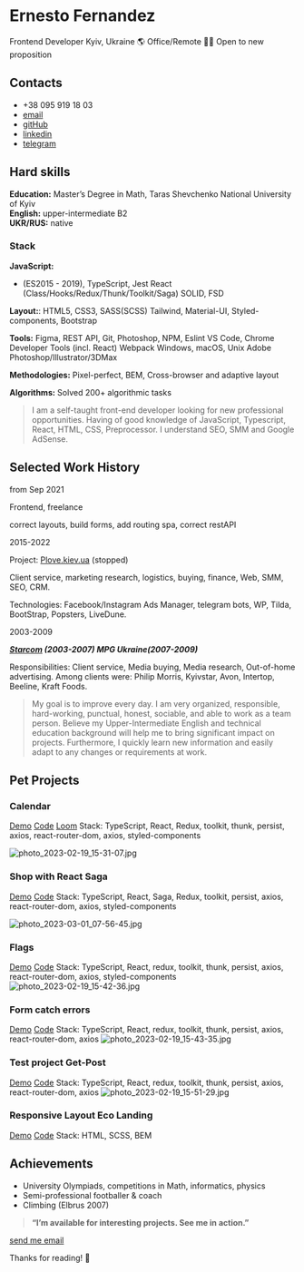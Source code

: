 # Ernesto Fernandez

Frontend Developer
Kyiv, Ukraine 🌎 Office/Remote 👨‍💻 Open to new proposition

## Contacts

   - +38 095 919 18 03
   - [email](mailto:ernesto.fernandez.job@gmail.com)
   - [gitHub](https://github.com/ErnestoFernandezUA)
   - [linkedin](https://www.linkedin.com/in/ernesto-fernandez-15699714a/)
   - [telegram](https://t.me/ernestofernandez)

## Hard skills

**Education:** Master’s Degree in Math, Taras Shevchenko National University of Kyiv\
**English:** upper-intermediate B2\
**UKR/RUS:** native

### Stack
**JavaScript:**
   * (ES2015 - 2019), TypeScript, Jest
React (Class/Hooks/Redux/Thunk/Toolkit/Saga)
SOLID, FSD

**Layout:**: 
HTML5, CSS3, SASS(SCSS)
Tailwind, Material-UI, Styled-components, Bootstrap

**Tools:** 
Figma, REST API, Git, Photoshop, NPM, Eslint 
VS Code, Chrome Developer Tools (incl. React)
Webpack
Windows, macOS, Unix
Adobe Photoshop/Illustrator/3DMax

**Methodologies:**
Pixel-perfect, BEM,
Cross-browser and adaptive layout

**Algorithms:**
Solved 200+ algorithmic tasks



> I am a self-taught front-end developer looking for new professional opportunities. 
> Having of good knowledge of JavaScript, Typescript, React, HTML, CSS, Preprocessor. 
> I understand SEO, SMM and Google AdSense.




## Selected Work History

from Sep 2021

Frontend, freelance

correct layouts, build forms, add routing spa, correct restAPI

2015-2022

Project: [Plove.kiev.ua](http://plove.kiev.ua/) (stopped)

Client service, marketing research, logistics, buying, finance, Web, SMM, SEO,
CRM.

Technologies: Facebook/Instagram Ads Manager, telegram bots, WP, Tilda, BootStrap,
Popsters, LiveDune.

2003-2009

***[Starcom](https://publicisgroupe.com.ua/ua/brand/starcom/)  (2003-2007)  MPG Ukraine(2007-2009)***

Responsibilities: Client service, Media buying, Media research, Out-of-home advertising.
Among clients were: Philip Morris, Kyivstar, Avon, Intertop, Beeline, Kraft Foods.


> My goal is to improve every day. I am very organized, responsible, hard-working, punctual,
> honest, sociable, and able to work as a team person. Believe my Upper-Intermediate English
> and technical education background will help me to bring significant impact on projects.
> Furthermore, I quickly learn new information and easily adapt to any changes or
> requirements at work.


## Pet Projects

### Calendar

   [Demo](https://ernestofernandezua.github.io/react_calendar/)
   [Code](https://github.com/ErnestoFernandezUA/react_calendar)
   [Loom](https://www.loom.com/share/a541611e36c04e469fd4b07c64c8a603)
   Stack: TypeScript, React, Redux, toolkit, thunk, persist, axios, react-router-dom, axios, styled-components

![photo_2023-02-19_15-31-07.jpg](https://s3-us-west-2.amazonaws.com/secure.notion-static.com/1eece9f6-2f0c-4a96-bc34-999c3419b0bd/photo_2023-02-19_15-31-07.jpg)

### Shop with React Saga
[Demo](https://ernestofernandezua.github.io/REACT_KITGLOBAL_TESTING_TASK/)
[Code](https://github.com/ErnestoFernandezUA/REACT_KITGLOBAL_TESTING_TASK)
Stack: TypeScript, React, Saga, Redux, toolkit, persist, axios, react-router-dom, axios, styled-components

![photo_2023-03-01_07-56-45.jpg](https://s3-us-west-2.amazonaws.com/secure.notion-static.com/5c26f170-7ca7-4cc8-ae45-99cfe391a2e9/photo_2023-03-01_07-56-45.jpg)

### Flags

[Demo](https://ernestofernandezua.github.io/spa_react_styled-components/)
[Code](https://github.com/ErnestoFernandezUA/spa_react_styled-components)
Stack: TypeScript, React, redux, toolkit, thunk, persist, axios, react-router-dom, axios, styled-components
![photo_2023-02-19_15-42-36.jpg](https://s3-us-west-2.amazonaws.com/secure.notion-static.com/8fec0216-fc4f-4a38-958a-8652114dbbd7/photo_2023-02-19_15-42-36.jpg)

### Form catch errors

[Demo](https://ernestofernandezua.github.io/react__test-scelty/)
[Code](https://github.com/ErnestoFernandezUA/react__test-scelty)
Stack: TypeScript, React, redux, toolkit, thunk, persist, axios, react-router-dom, axios
![photo_2023-02-19_15-43-35.jpg](https://s3-us-west-2.amazonaws.com/secure.notion-static.com/af15ec86-3240-4cb6-9ea9-ed67ff1a6f64/photo_2023-02-19_15-43-35.jpg)

### Test project Get-Post

[Demo](https://ernestofernandezua.github.io/react_test-project-post-get-token/)
[Code](https://github.com/ErnestoFernandezUA/react_test-project-post-get-token)
Stack: TypeScript, React, redux, toolkit, thunk, persist, axios, react-router-dom, axios
![photo_2023-02-19_15-51-29.jpg](https://s3-us-west-2.amazonaws.com/secure.notion-static.com/fd303d17-9848-4d25-a265-63431355a772/photo_2023-02-19_15-51-29.jpg)

### Responsive Layout Eco Landing
[Demo](https://ernestofernandezua.github.io/eco-landing/)
[Code](https://github.com/ErnestoFernandezUA/eco-landing)
Stack: HTML, SCSS, BEM

##  Achievements
- University Olympiads, competitions in Math, informatics, physics
- Semi-professional footballer & coach
- Climbing (Elbrus 2007)


>**“I’m available for interesting projects. See me in action.”**


[send me email](mailto:ernesto.fernandez.job@gmail.com) 

Thanks for reading! 👋
